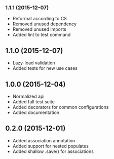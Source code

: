 ### 1.1.1 (2015-12-07)
* Reformat according to CS
* Removed unused dependency
* Removed unused imports
* Added lint to test command

## 1.1.0 (2015-12-07)
* Lazy-load validation
* Added tests for new use cases

## 1.0.0 (2015-12-04)
* Normalized api
* Added full test suite
* Added decorators for common configurations
* Added documentation

## 0.2.0 (2015-12-01)
* Added association annotation
* Added support for nested populates
* Added shallow .save() for associations
